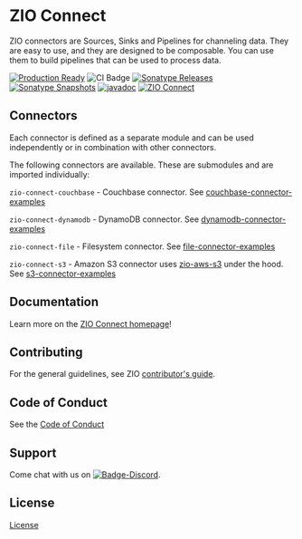 [//]: # (This file was autogenerated using `zio-sbt-website` plugin via `sbt generateReadme` command.)
[//]: # (So please do not edit it manually. Instead, change "docs/index.md" file or sbt setting keys)
[//]: # (e.g. "readmeDocumentation" and "readmeSupport".)

# ZIO Connect

ZIO connectors are Sources, Sinks and Pipelines for channeling data. They are easy to use, and they are designed to be
composable. You can use them to build pipelines that can be used to process data.

[![Production Ready](https://img.shields.io/badge/Project%20Stage-Production%20Ready-brightgreen.svg)](https://github.com/zio/zio/wiki/Project-Stages) ![CI Badge](https://github.com/zio/zio-connect/workflows/CI/badge.svg) [![Sonatype Releases](https://img.shields.io/nexus/r/https/oss.sonatype.org/dev.zio/zio-connect-file_2.13.svg?label=Sonatype%20Release)](https://oss.sonatype.org/content/repositories/releases/dev/zio/zio-connect-file_2.13/) [![Sonatype Snapshots](https://img.shields.io/nexus/s/https/oss.sonatype.org/dev.zio/zio-connect-file_2.13.svg?label=Sonatype%20Snapshot)](https://oss.sonatype.org/content/repositories/snapshots/dev/zio/zio-connect-file_2.13/) [![javadoc](https://javadoc.io/badge2/dev.zio/zio-connect-docs_2.13/javadoc.svg)](https://javadoc.io/doc/dev.zio/zio-connect-docs_2.13) [![ZIO Connect](https://img.shields.io/github/stars/zio/zio-connect?style=social)](https://github.com/zio/zio-connect)

Connectors
--------------

Each connector is defined as a separate module and can be used independently or in combination with other connectors.

The following connectors are available. These are submodules and are imported individually:

`zio-connect-couchbase` - Couchbase connector. See [couchbase-connector-examples][couchbase-connector-examples]

`zio-connect-dynamodb` - DynamoDB connector. See [dynamodb-connector-examples][dynamodb-connector-examples]

`zio-connect-file` - Filesystem connector. See [file-connector-examples][file-connector-examples]

`zio-connect-s3` - Amazon S3 connector uses [zio-aws-s3][zio-aws] under the hood. See [s3-connector-examples][s3-connector-examples]


[zio-aws]: https://zio.github.io/zio-aws

[couchbase-connector-examples]: https://github.com/zio/zio-connect/tree/master/examples/couchbase-connector-examples/src/main/scala

[file-connector-examples]: https://github.com/zio/zio-connect/tree/master/examples/file-connector-examples/src/main/scala

[s3-connector-examples]: https://github.com/zio/zio-connect/tree/master/examples/s3-connector-examples/src/main/scala

[dynamodb-connector-examples]: https://github.com/zio/zio-connect/tree/master/examples/dynamodb-connector-examples/src/main/scala

## Documentation

Learn more on the [ZIO Connect homepage](https://zio.dev/zio-connect)!

## Contributing

For the general guidelines, see ZIO [contributor's guide](https://zio.dev/about/contributing).

## Code of Conduct

See the [Code of Conduct](https://zio.dev/about/code-of-conduct)

## Support

Come chat with us on [![Badge-Discord]][Link-Discord].

[Badge-Discord]: https://img.shields.io/discord/629491597070827530?logo=discord "chat on discord"
[Link-Discord]: https://discord.gg/2ccFBr4 "Discord"

## License

[License](LICENSE)
